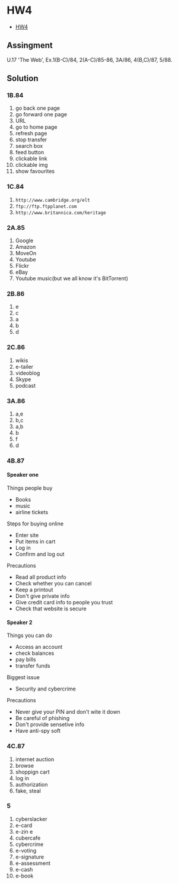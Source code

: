 # HW4

- [HW4](#hw4)

## Assingment

U.17 'The Web',  Ex.1(B-C)/84,  2(A-C)/85-86,  3A/86,  4(B,C)/87,  5/88.

## Solution

### 1B.84

1. go back one page
2. go forward one page
3. URL
4. go to home page
5. refresh page
6. stop transfer
7. search box
8. feed button
9. clickable link
10. clickable img
11. show favourites

### 1C.84

1. `http://www.cambridge.org/elt`
2. `ftp://ftp.ftpplanet.com`
3. `http://www.britannica.com/heritage`

### 2A.85

1. Google
2. Amazon
3. MoveOn
4. Youtube
5. Flickr
6. eBay
7. Youtube music(but we all know it's BitTorrent)

### 2B.86

1. e
2. c
3. a
4. b
5. d

### 2C.86

1. wikis
2. e-tailer
3. videoblog
4. Skype
5. podcast

### 3A.86

1. a,e
2. b,c
3. a,b
4. b
5. f
6. d

### 4B.87

#### Speaker one

Things people buy

- Books
- music
- airline tickets

Steps for buying online

- Enter site
- Put items in cart
- Log in
- Confirm and log out

Precautions

- Read all product info
- Check whether you can cancel
- Keep a printout
- Don't give private info
- Give credit card info to people you trust
- Check that website is secure

#### Speaker 2

Things you can do

- Access an account
- check balances
- pay bills
- transfer funds

Biggest issue

- Security and cybercrime

Precautions

- Never give your PIN and don't wite it down
- Be careful of phishing
- Don't provide sensetive info
- Have anti-spy soft
  
### 4C.87

1. internet auction
2. browse
3. shoppign cart
4. log in
5. authorization
6. fake, steal

### 5

1. cyberslacker
2. e-card
3. e-zin e
4. cubercafe
5. cybercrime
6. e-voting
7. e-signature
8. e-assessment
9. e-cash
10. e-book
